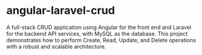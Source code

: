 # angular-laravel-crud
A full-stack CRUD application using Angular for the front end and Laravel for the backend API services, with MySQL as the database. This project demonstrates how to perform Create, Read, Update, and Delete operations with a robust and scalable architecture.
